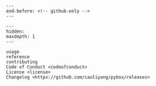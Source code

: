 ```{include} ../README.md
---
end-before: <!-- github-only -->
---
```

[contributor guide]: contributing
[command-line reference]: usage

```{toctree}
---
hidden:
maxdepth: 1
---

usage
reference
contributing
Code of Conduct <codeofconduct>
License <license>
Changelog <https://github.com/cauliyang/pybox/releases>
```
